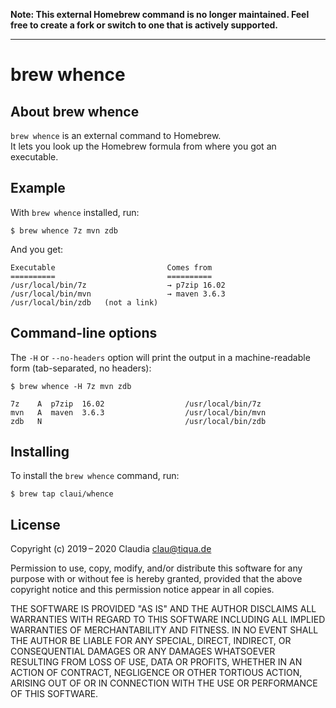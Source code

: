 **Note: This external Homebrew command is no longer maintained. Feel free to create a fork or switch to one that is actively supported.**

___

# brew whence

## About brew whence

`brew whence` is an external command to Homebrew.  
It lets you look up the Homebrew formula from where you got an executable.

## Example

With `brew whence` installed, run:

```
$ brew whence 7z mvn zdb
```

And you get:

```
Executable                         Comes from
==========                         ==========
/usr/local/bin/7z                  → p7zip 16.02
/usr/local/bin/mvn                 → maven 3.6.3
/usr/local/bin/zdb   (not a link)
```

## Command-line options

The `-H` or `--no-headers` option will print the output in a machine-readable form (tab-separated, no headers):

```
$ brew whence -H 7z mvn zdb
```

```
7z    A  p7zip  16.02                  /usr/local/bin/7z
mvn   A  maven  3.6.3                  /usr/local/bin/mvn
zdb   N                                /usr/local/bin/zdb
```

## Installing

To install the `brew whence` command, run:

```
$ brew tap claui/whence
```

## License

Copyright (c) 2019 – 2020 Claudia <clau@tiqua.de>

Permission to use, copy, modify, and/or distribute this software for
any purpose with or without fee is hereby granted, provided that the
above copyright notice and this permission notice appear in all
copies.

THE SOFTWARE IS PROVIDED "AS IS" AND THE AUTHOR DISCLAIMS ALL
WARRANTIES WITH REGARD TO THIS SOFTWARE INCLUDING ALL IMPLIED
WARRANTIES OF MERCHANTABILITY AND FITNESS. IN NO EVENT SHALL THE
AUTHOR BE LIABLE FOR ANY SPECIAL, DIRECT, INDIRECT, OR CONSEQUENTIAL
DAMAGES OR ANY DAMAGES WHATSOEVER RESULTING FROM LOSS OF USE, DATA OR
PROFITS, WHETHER IN AN ACTION OF CONTRACT, NEGLIGENCE OR OTHER
TORTIOUS ACTION, ARISING OUT OF OR IN CONNECTION WITH THE USE OR
PERFORMANCE OF THIS SOFTWARE.

